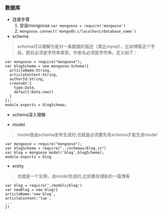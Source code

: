 ### 数据库
* 连接步骤
    1. 安装mongoose `var mongoose = require('mongoose')`
    2. `mongoose.connect('mongodb://localhost/database_name')`
* schema

> schema可以理解为是对一条数据的描述（类比mysql），比如博客这个字段，题目必须是字符串类型，作者名必须是字符串。定义如下：

```
var mongoose = require("mongoose");
var blogSchema = new mongoose.Schema({
  articleName:String,
  articleContent:String,
  authorId:String,
  createAt:{
    type:Date,
    default:Date.now()
  }
});
module.exports = blogSchema;
``` 

   * schema深入理解 
    
        

* model

> model是由schema发布生成的,也就是必须要先有schema才能生成model

```
var mongoose = require("mongoose");
var blogSchema = require("../schemas/blog.js")
var blog = mongoose.model('blog',blogSchema);
module.exports = blog
```

* entity

> 也就是一个实例，由model生成的,比如要存储新的一篇博客

```
var blog = require('./models/blog')
var newBlog = new blog({
articleName:'new blog',
articleContent:'lue',
...
})
```